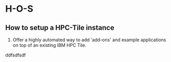 # H-O-S
## How to setup a HPC-Tile instance

1) Offer a highly automated way to add 'add-ons' and example applications on top of an existing IBM HPC Tile.



ddfsdfsdf
